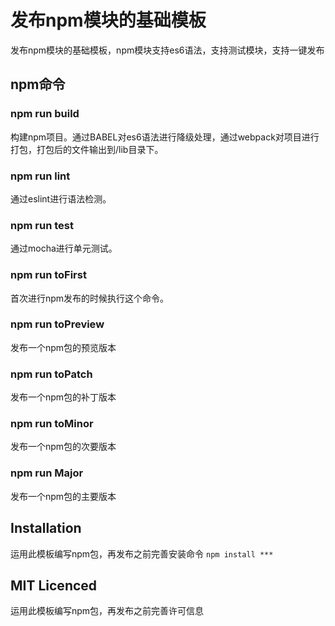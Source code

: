 # 发布npm模块的基础模板
发布npm模块的基础模板，npm模块支持es6语法，支持测试模块，支持一键发布

## npm命令
### npm run build
构建npm项目。通过BABEL对es6语法进行降级处理，通过webpack对项目进行打包，打包后的文件输出到/lib目录下。
### npm run lint
通过eslint进行语法检测。
### npm run test
通过mocha进行单元测试。
### npm run toFirst
首次进行npm发布的时候执行这个命令。
### npm run toPreview
发布一个npm包的预览版本
### npm run toPatch
发布一个npm包的补丁版本
### npm run toMinor
发布一个npm包的次要版本
### npm run Major
发布一个npm包的主要版本

## Installation
运用此模板编写npm包，再发布之前完善安装命令
`npm install ***`

## MIT Licenced
运用此模板编写npm包，再发布之前完善许可信息